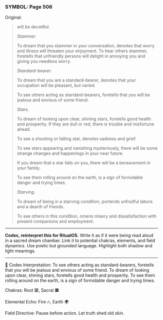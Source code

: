 ### SYMBOL: Page 506

Original:
> will be deceitful.
> 
> 
> _Stammer_.
> 
> 
> To dream that you stammer in your conversation, denotes that worry
> and illness will threaten your enjoyment. To hear others stammer,
> foretells that unfriendly persons will delight in annoying you
> and giving you needless worry.
> 
> 
> _Standard-bearer_.
> 
> 
> To dream that you are a standard-bearer, denotes that your occupation
> will be pleasant, but varied.
> 
> 
> To see others acting as standard-bearers, foretells that you
> will be jealous and envious of some friend.
> 
> 
> _Stars_.
> 
> 
> To dream of looking upon clear, shining stars, foretells good
> health and prosperity. If they are dull or red, there is trouble
> and misfortune ahead.
> 
> 
> To see a shooting or falling star, denotes sadness and grief.
> 
> 
> To see stars appearing and vanishing mysteriously, there will be some strange
> changes and happenings in your near future.
> 
> 
> If you dream that a star falls on you, there will be a bereavement
> in your family.
> 
> 
> To see them rolling around on the earth, is a sign of formidable danger
> and trying times.
> 
> 
> _Starving_.
> 
> 
> To dream of being in a starving condition, portends unfruitful labors
> and a dearth of friends.
> 
> 
> To see others in this condition, omens misery and dissatisfaction
> with present companions and employment.

---

**Codex, reinterpret this for RitualOS.**
Write it as if it were being read aloud in a sacred dream chamber.
Link it to potential chakras, elements, and field dynamics.
Use poetic but grounded language.
Highlight both shadow and light meanings.

---

🔁 Codex Interpretation:
To see others acting as standard-bearers, foretells that you will be jealous and envious of some friend. To dream of looking upon clear, shining stars, foretells good health and prosperity. To see them rolling around on the earth, is a sign of formidable danger and trying times.

Chakras: Root 🟥, Sacral 🟧

Elemental Echo: Fire 🔥, Earth 🌍

Field Directive: Pause before action. Let truth shed old skin.
